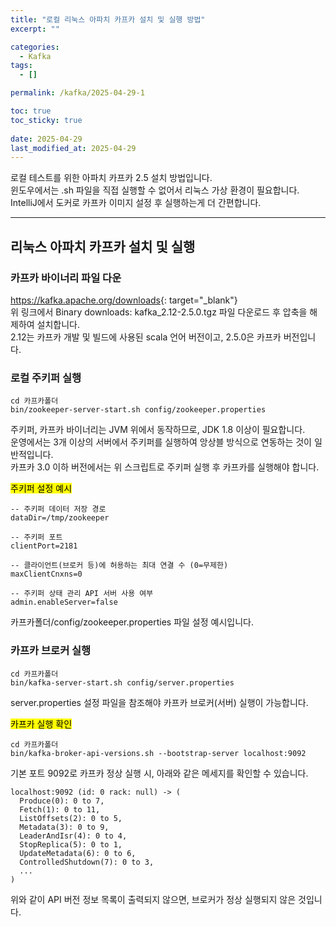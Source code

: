 ```yaml
---
title: "로컬 리눅스 아파치 카프카 설치 및 실행 방법"
excerpt: ""

categories:
  - Kafka
tags:
  - []

permalink: /kafka/2025-04-29-1

toc: true
toc_sticky: true
 
date: 2025-04-29
last_modified_at: 2025-04-29
---
```


로컬 테스트를 위한 아파치 카프카 2.5 설치 방법입니다.  
윈도우에서는 .sh 파일을 직접 실행할 수 없어서 리눅스 가상 환경이 필요합니다.  
IntelliJ에서 도커로 카프카 이미지 설정 후 실행하는게 더 간편합니다.

---
 
## 리눅스 아파치 카프카 설치 및 실행

### 카프카 바이너리 파일 다운
<https://kafka.apache.org/downloads>{: target="_blank"}  
위 링크에서 Binary downloads: kafka_2.12-2.5.0.tgz 파일 다운로드 후 압축을 해제하여 설치합니다.  
2.12는 카프카 개발 및 빌드에 사용된 scala 언어 버전이고, 2.5.0은 카프카 버전입니다.

### 로컬 주키퍼 실행
```
cd 카프카폴더
bin/zookeeper-server-start.sh config/zookeeper.properties
```
주키퍼, 카프카 바이너리는 JVM 위에서 동작하므로, JDK 1.8 이상이 필요합니다.  
운영에서는 3개 이상의 서버에서 주키퍼를 실행하여 앙상블 방식으로 연동하는 것이 일반적입니다.  
카프카 3.0 이하 버전에서는 위 스크립트로 주키퍼 실행 후 카프카를 실행해야 합니다.

<mark>주키퍼 설정 예시</mark>
```
-- 주키퍼 데이터 저장 경로
dataDir=/tmp/zookeeper

-- 주키퍼 포트
clientPort=2181

-- 클라이언트(브로커 등)에 허용하는 최대 연결 수 (0=무제한)
maxClientCnxns=0

-- 주키퍼 상태 관리 API 서버 사용 여부
admin.enableServer=false
```
카프카폴더/config/zookeeper.properties 파일 설정 예시입니다.

### 카프카 브로커 실행
```
cd 카프카폴더
bin/kafka-server-start.sh config/server.properties
```
server.properties 설정 파일을 참조해야 카프카 브로커(서버) 실행이 가능합니다.

<mark>카프카 실행 확인</mark>
```
cd 카프카폴더
bin/kafka-broker-api-versions.sh --bootstrap-server localhost:9092
```
기본 포트 9092로 카프카 정상 실행 시, 아래와 같은 메세지를 확인할 수 있습니다.
```
localhost:9092 (id: 0 rack: null) -> (
  Produce(0): 0 to 7,
  Fetch(1): 0 to 11,
  ListOffsets(2): 0 to 5,
  Metadata(3): 0 to 9,
  LeaderAndIsr(4): 0 to 4,
  StopReplica(5): 0 to 1,
  UpdateMetadata(6): 0 to 6,
  ControlledShutdown(7): 0 to 3,
  ...
)
```
위와 같이 API 버전 정보 목록이 출력되지 않으면, 브로커가 정상 실행되지 않은 것입니다.
